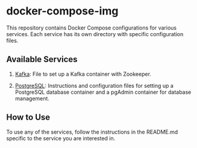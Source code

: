 # docker-compose-img

This repository contains Docker Compose configurations for various services. Each service has its own directory with specific configuration files.

## Available Services

1. [Kafka](./kafka/README.md): File to set up a Kafka container with Zookeeper.

2. [PostgreSQL](./postgresql/README.md): Instructions and configuration files for setting up a PostgreSQL database container and a pgAdmin container for database management.

## How to Use

To use any of the services, follow the instructions in the README.md specific to the service you are interested in.
